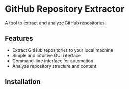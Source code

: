 # GitHub Repository Extractor

A tool to extract and analyze GitHub repositories.

## Features

- Extract GitHub repositories to your local machine
- Simple and intuitive GUI interface
- Command-line interface for automation
- Analyze repository structure and content

## Installation
